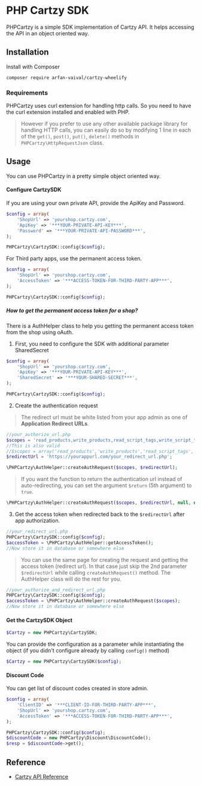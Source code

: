# PHP Cartzy SDK


PHPCartzy is a simple SDK implementation of Cartzy API. It helps accessing the API in an object oriented way. 

## Installation
Install with Composer
```shell
composer require arfan-vaival/cartzy-wheelify
```

### Requirements
PHPCartzy uses curl extension for handling http calls. So you need to have the curl extension installed and enabled with PHP.
>However if you prefer to use any other available package library for handling HTTP calls, you can easily do so by modifying 1 line in each of the `get()`, `post()`, `put()`, `delete()` methods in `PHPCartzy\HttpRequestJson` class.

## Usage

You can use PHPCartzy in a pretty simple object oriented way. 

#### Configure CartzySDK
If you are using your own private API, provide the ApiKey and Password. 

```php
$config = array(
    'ShopUrl' => 'yourshop.cartzy.com',
    'ApiKey' => '***YOUR-PRIVATE-API-KEY***',
    'Password' => '***YOUR-PRIVATE-API-PASSWORD***',
);

PHPCartzy\CartzySDK::config($config);
```

For Third party apps, use the permanent access token.

```php
$config = array(
    'ShopUrl' => 'yourshop.cartzy.com',
    'AccessToken' => '***ACCESS-TOKEN-FOR-THIRD-PARTY-APP***',
);

PHPCartzy\CartzySDK::config($config);
```
##### How to get the permanent access token for a shop?
There is a AuthHelper class to help you getting the permanent access token from the shop using oAuth. 

1) First, you need to configure the SDK with additional parameter SharedSecret

```php
$config = array(
    'ShopUrl' => 'yourshop.cartzy.com',
    'ApiKey' => '***YOUR-PRIVATE-API-KEY***',
    'SharedSecret' => '***YOUR-SHARED-SECRET***',
);

PHPCartzy\CartzySDK::config($config);
```

2) Create the authentication request 

> The redirect url must be white listed from your app admin as one of **Application Redirect URLs**.

```php
//your_authorize_url.php
$scopes = 'read_products,write_products,read_script_tags,write_script_tags';
//This is also valid
//$scopes = array('read_products','write_products','read_script_tags', 'write_script_tags'); 
$redirectUrl = 'https://yourappurl.com/your_redirect_url.php';

\PHPCartzy\AuthHelper::createAuthRequest($scopes, $redirectUrl);
```

> If you want the function to return the authentication url instead of auto-redirecting, you can set the argument `$return` (5th argument) to `true`.

```php
\PHPCartzy\AuthHelper::createAuthRequest($scopes, $redirectUrl, null, null, true);
```

3) Get the access token when redirected back to the `$redirectUrl` after app authorization. 

```php
//your_redirect_url.php
PHPCartzy\CartzySDK::config($config);
$accessToken = \PHPCartzy\AuthHelper::getAccessToken();
//Now store it in database or somewhere else
```

> You can use the same page for creating the request and getting the access token (redirect url). In that case just skip the 2nd parameter `$redirectUrl` while calling `createAuthRequest()` method. The AuthHelper class will do the rest for you.

```php
//your_authorize_and_redirect_url.php
PHPCartzy\CartzySDK::config($config);
$accessToken = \PHPCartzy\AuthHelper::createAuthRequest($scopes);
//Now store it in database or somewhere else
```

#### Get the CartzySDK Object

```php
$Cartzy = new PHPCartzy\CartzySDK;
```

You can provide the configuration as a parameter while instantiating the object (if you didn't configure already by calling `config()` method)

```php
$Cartzy = new PHPCartzy\CartzySDK($config);
```

#### Discount Code
You can get list of discount codes created in store admin.
```php
$config = array(
    'ClientID' => '***CLIENT-ID-FOR-THIRD-PARTY-APP***',
    'ShopUrl' => 'yourshop.cartzy.com',
    'AccessToken' => '***ACCESS-TOKEN-FOR-THIRD-PARTY-APP***',
);

PHPCartzy\CartzySDK::config($config);
$discountCode = new PHPCartzy\Discount\DiscountCode();
$resp = $discountCode->get();
```

## Reference
- [Cartzy API Reference](https://help.cartzy.com/api/reference/)